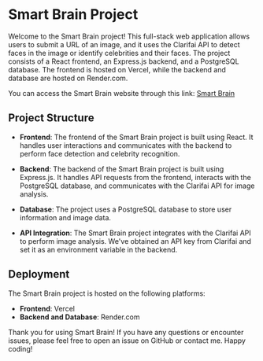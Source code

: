 # Smart Brain Project 

Welcome to the Smart Brain project! This full-stack web application allows users to submit a URL of an image, and it uses the Clarifai API to detect faces in the image or identify celebrities and their faces. The project consists of a React frontend, an Express.js backend, and a PostgreSQL database. The frontend is hosted on Vercel, while the backend and database are hosted on Render.com.

You can access the Smart Brain website through this link: [Smart Brain](https://face-detection-nu.vercel.app/)

## Project Structure

- **Frontend**: The frontend of the Smart Brain project is built using React. It handles user interactions and communicates with the backend to perform face detection and celebrity recognition.

- **Backend**: The backend of the Smart Brain project is built using Express.js. It handles API requests from the frontend, interacts with the PostgreSQL database, and communicates with the Clarifai API for image analysis.

- **Database**: The project uses a PostgreSQL database to store user information and image data.

- **API Integration**: The Smart Brain project integrates with the Clarifai API to perform image analysis. We've obtained an API key from Clarifai and set it as an environment variable in the backend.

## Deployment
The Smart Brain project is hosted on the following platforms:

- **Frontend**: Vercel
- **Backend and Database**: Render.com

Thank you for using Smart Brain! If you have any questions or encounter issues, please feel free to open an issue on GitHub or contact me. Happy coding!
